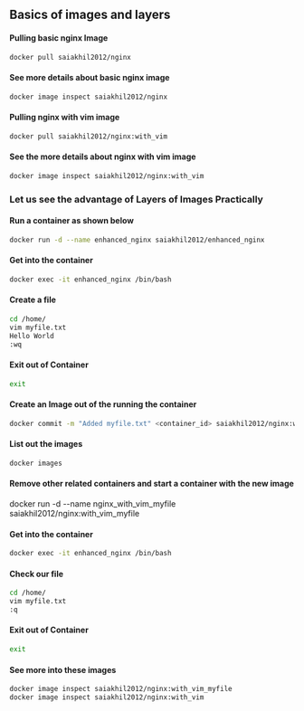 <p align="center">
<h2> Basics of images and layers </h2>
</p>

#### Pulling basic nginx Image
```bash
docker pull saiakhil2012/nginx
```

#### See more details about basic nginx image
```bash
docker image inspect saiakhil2012/nginx
```

#### Pulling nginx with vim image
```bash
docker pull saiakhil2012/nginx:with_vim
```

#### See the more details about nginx with vim image
```bash
docker image inspect saiakhil2012/nginx:with_vim
```

<p align="center">
<h3> Let us see the advantage of Layers of Images Practically </h3>
</p>

#### Run a container as shown below
```bash
docker run -d --name enhanced_nginx saiakhil2012/enhanced_nginx
```

#### Get into the container
```bash
docker exec -it enhanced_nginx /bin/bash
```

#### Create a file
```bash
cd /home/
vim myfile.txt
Hello World
:wq
```

#### Exit out of Container
```bash
exit
```

#### Create an Image out of the running the container
```bash
docker commit -m "Added myfile.txt" <container_id> saiakhil2012/nginx:with_vim_myfile
```
#### List out the images
```bash
docker images
```

#### Remove other related containers and start a container with the new image
docker run -d --name nginx_with_vim_myfile saiakhil2012/nginx:with_vim_myfile

#### Get into the container
```bash
docker exec -it enhanced_nginx /bin/bash
```

#### Check our file
```bash
cd /home/
vim myfile.txt
:q
```

#### Exit out of Container
```bash
exit
```

#### See more into these images
```bash
docker image inspect saiakhil2012/nginx:with_vim_myfile
docker image inspect saiakhil2012/nginx:with_vim
```
